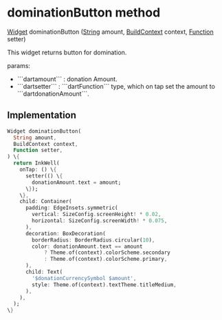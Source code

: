 


# dominationButton method








[Widget](https://api.flutter.dev/flutter/widgets/Widget-class.html) dominationButton
([String](https://api.flutter.dev/flutter/dart-core/String-class.html) amount, [BuildContext](https://api.flutter.dev/flutter/widgets/BuildContext-class.html) context, [Function](https://api.flutter.dev/flutter/dart-core/Function-class.html) setter)





<p>This widget returns button for domination.</p>
<p>params:</p>
<ul>
<li>```dartamount``` : donation Amount.</li>
<li>```dartsetter``` : ```dartFunction``` type, which on tap set the amount to ```dartdonationAmount```.</li>
</ul>



## Implementation

```dart
Widget dominationButton(
  String amount,
  BuildContext context,
  Function setter,
) \{
  return InkWell(
    onTap: () \{
      setter(() \{
        donationAmount.text = amount;
      \});
    \},
    child: Container(
      padding: EdgeInsets.symmetric(
        vertical: SizeConfig.screenHeight! * 0.02,
        horizontal: SizeConfig.screenWidth! * 0.075,
      ),
      decoration: BoxDecoration(
        borderRadius: BorderRadius.circular(10),
        color: donationAmount.text == amount
            ? Theme.of(context).colorScheme.secondary
            : Theme.of(context).colorScheme.primary,
      ),
      child: Text(
        '$donationCurrencySymbol $amount',
        style: Theme.of(context).textTheme.titleMedium,
      ),
    ),
  );
\}
```








